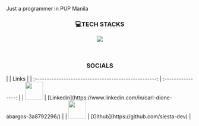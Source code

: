 Just a programmer in PUP Manila


<h3 align="center">💻TECH STACKS</h3>
<p align="center">
  <a href="https://skillicons.dev">
    <img src="https://skillicons.dev/icons?i=js,nodejs,npm,mongodb,java,c,cs,py,linux,redhat,vscode,unreal,git,github&theme=dark" />
  </a>
</p>

<br>

<h3 align="center">SOCIALS</h3>
|                                                       |     Links          |  
| :---------------------------------------------------: | :----------------: |
|     <img src="./icons/LinkedIn.svg" width="48">       | [Linkedin](https://www.linkedin.com/in/carl-dione-abargos-3a8792296/)  |
|     <img src="./icons/Github-Dark.svg" width="48">    | [Github](https://github.com/siesta-dev)  |


